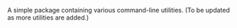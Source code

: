 A simple package containing various command-line utilities.
(To be updated as more utilities are added.)